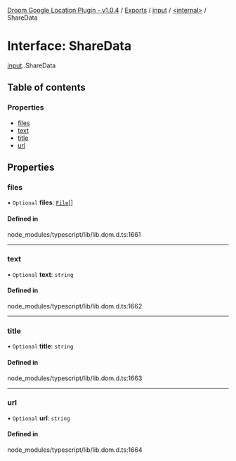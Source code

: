 [Droom Google Location Plugin - v1.0.4](../README.md) / [Exports](../modules.md) / [input](../modules/input.md) / [<internal\>](../modules/input._internal_.md) / ShareData

# Interface: ShareData

[input](../modules/input.md).[<internal>](../modules/input._internal_.md).ShareData

## Table of contents

### Properties

- [files](input._internal_.ShareData.md#files)
- [text](input._internal_.ShareData.md#text)
- [title](input._internal_.ShareData.md#title)
- [url](input._internal_.ShareData.md#url)

## Properties

### files

• `Optional` **files**: [`File`](../modules/input._internal_.md#file)[]

#### Defined in

node_modules/typescript/lib/lib.dom.d.ts:1661

___

### text

• `Optional` **text**: `string`

#### Defined in

node_modules/typescript/lib/lib.dom.d.ts:1662

___

### title

• `Optional` **title**: `string`

#### Defined in

node_modules/typescript/lib/lib.dom.d.ts:1663

___

### url

• `Optional` **url**: `string`

#### Defined in

node_modules/typescript/lib/lib.dom.d.ts:1664
